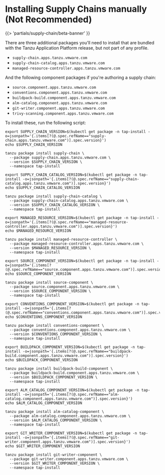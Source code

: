 # Installing Supply Chains manually (Not Recommended)

{{> 'partials/supply-chain/beta-banner' }} 

There are three additional packages you'll need to install that are bundled with the Tanzu Application Platform release, but not part of any profile.

* `supply-chain.apps.tanzu.vmware.com`
* `supply-chain-catalog.apps.tanzu.vmware.com`
* `managed-resource-controller.apps.tanzu.vmware.com`

And the following component packages if you're authoring a supply chain:

* `source.component.apps.tanzu.vmware.com`
* `conventions.component.apps.tanzu.vmware.com`
* `buildpack-build.component.apps.tanzu.vmware.com`
* `alm-catalog.component.apps.tanzu.vmware.com`
* `git-writer.component.apps.tanzu.vmware.com`
* `trivy-scanning.component.apps.tanzu.vmware.com`

To install these, run the following script:

```shell
export SUPPLY_CHAIN_VERSION=$(kubectl get package -n tap-install -o=jsonpath='{.items[?(@.spec.refName=="supply-chain.apps.tanzu.vmware.com")].spec.version}')
echo $SUPPLY_CHAIN_VERSION

tanzu package install supply-chain \
  --package supply-chain.apps.tanzu.vmware.com \
  --version $SUPPLY_CHAIN_VERSION \
  --namespace tap-install

export SUPPLY_CHAIN_CATALOG_VERSION=$(kubectl get package -n tap-install -o=jsonpath='{.items[?(@.spec.refName=="supply-chain-catalog.apps.tanzu.vmware.com")].spec.version}')
echo $SUPPLY_CHAIN_CATALOG_VERSION

tanzu package install supply-chain-catalog \
  --package supply-chain-catalog.apps.tanzu.vmware.com \
  --version $SUPPLY_CHAIN_CATALOG_VERSION \
  --namespace tap-install

export MANAGED_RESOURCE_VERSION=$(kubectl get package -n tap-install -o=jsonpath='{.items[?(@.spec.refName=="managed-resource-controller.apps.tanzu.vmware.com")].spec.version}')
echo $MANAGED_RESOURCE_VERSION

tanzu package install managed-resource-controller \
  --package managed-resource-controller.apps.tanzu.vmware.com \
  --version $MANAGED_RESOURCE_VERSION \
  --namespace tap-install

export SOURCE_COMPONENT_VERSION=$(kubectl get package -n tap-install -o=jsonpath='{.items[?(@.spec.refName=="source.component.apps.tanzu.vmware.com")].spec.version}')
echo $SOURCE_COMPONENT_VERSION

tanzu package install source-component \
  --package source.component.apps.tanzu.vmware.com \
  --version $SOURCE_COMPONENT_VERSION \
  --namespace tap-install 

export CONVENTIONS_COMPONENT_VERSION=$(kubectl get package -n tap-install -o=jsonpath='{.items[?(@.spec.refName=="conventions.component.apps.tanzu.vmware.com")].spec.version}')
echo $CONVENTIONS_COMPONENT_VERSION

tanzu package install conventions-component \
  --package conventions.component.apps.tanzu.vmware.com \
  --version $CONVENTIONS_COMPONENT_VERSION \
  --namespace tap-install  
  
export BUILDPACK_COMPONENT_VERSION=$(kubectl get package -n tap-install -o=jsonpath='{.items[?(@.spec.refName=="buildpack-build.component.apps.tanzu.vmware.com")].spec.version}')
echo $BUILDPACK_COMPONENT_VERSION

tanzu package install buildpack-build-component \
  --package buildpack-build.component.apps.tanzu.vmware.com \
  --version $BUILDPACK_COMPONENT_VERSION \
  --namespace tap-install
  
export ALM_CATALOG_COMPONENT_VERSION=$(kubectl get package -n tap-install -o=jsonpath='{.items[?(@.spec.refName=="alm-catalog.component.apps.tanzu.vmware.com")].spec.version}')
echo $ALM_CATALOG_COMPONENT_VERSION

tanzu package install alm-catalog-component \
  --package alm-catalog.component.apps.tanzu.vmware.com \
  --version $ALM_CATALOG_COMPONENT_VERSION \
  --namespace tap-install 

export GIT_WRITER_COMPONENT_VERSION=$(kubectl get package -n tap-install -o=jsonpath='{.items[?(@.spec.refName=="git-writer.component.apps.tanzu.vmware.com")].spec.version}')
echo $GIT_WRITER_COMPONENT_VERSION

tanzu package install git-writer-component \
  --package git-writer.component.apps.tanzu.vmware.com \
  --version $GIT_WRITER_COMPONENT_VERSION \
  --namespace tap-install 
```
